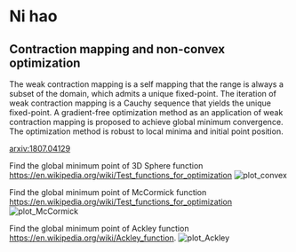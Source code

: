 
# Ni hao 


## Contraction mapping and non-convex optimization

The weak contraction mapping is a self mapping that the range is always a subset of the domain,
which admits a unique fixed-point. The iteration of weak contraction mapping is a Cauchy sequence
that yields the unique fixed-point. A gradient-free optimization method as an application of weak
contraction mapping is proposed to achieve global minimum convergence. The optimization method
is robust to local minima and initial point position.

<a href="https://arxiv.org/abs/1807.04129">arxiv:1807.04129</a>

Find the global minimum point of 3D Sphere function https://en.wikipedia.org/wiki/Test_functions_for_optimization
![plot_convex](https://user-images.githubusercontent.com/18456485/61999332-2128bb80-b084-11e9-8687-b7419c376be4.png)

Find the global minimum point of McCormick function https://en.wikipedia.org/wiki/Test_functions_for_optimization
![plot_McCormick](https://user-images.githubusercontent.com/18456485/61999337-4a494c00-b084-11e9-83bf-dbdb61dd2a2b.png)

Find the global minimum point of Ackley function https://en.wikipedia.org/wiki/Ackley_function.
![plot_Ackley](https://user-images.githubusercontent.com/18456485/61989544-c4cb8a80-aff6-11e9-882e-43d74fcbaa20.png)






